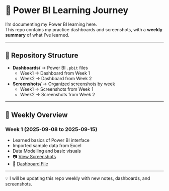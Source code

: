 # 🚀 Power BI Learning Journey  

I’m documenting my Power BI learning here.  
This repo contains my practice dashboards and screenshots, with a **weekly summary** of what I’ve learned.  

---

## 📂 Repository Structure
- **Dashboards/** → Power BI `.pbit` files
  - Week1 → Dashboard from Week 1  
  - Week2 → Dashboard from Week 2 
- **Screenshots/** → Organized screenshots by week  
  - Week1 → Screenshots from Week 1  
  - Week2 → Screenshots from Week 2  

---

## 📅 Weekly Overview  

### Week 1 (2025-09-08 to 2025-09-15)  
- Learned basics of Power BI interface  
- Imported sample data from Excel  
- Data Modelling and basic visuals 
- 📷 [View Screenshots](Screenshots/Week1/)
- 📂 [Dashboard File](Dashboards/Week1/)

---

💡 I will be updating this repo weekly with new notes, dashboards, and screenshots.  
